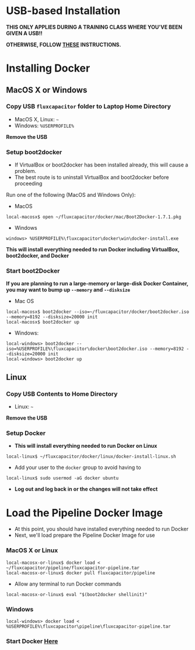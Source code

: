 # USB-based Installation
**THIS ONLY APPLIES DURING A TRAINING CLASS WHERE YOU'VE BEEN GIVEN A USB!!**

**OTHERWISE, FOLLOW [THESE](https://github.com/fluxcapacitor/pipeline/wiki/Start-Docker) INSTRUCTIONS.**

# Installing Docker
## MacOS X or Windows 
### Copy USB `fluxcapacitor` folder to Laptop Home Directory 
* MacOS X, Linux:  `~`
* Windows:  `%USERPROFILE%`

**Remove the USB**

### Setup boot2docker
* If VirtualBox or boot2docker has been installed already, this will cause a problem.
* The best route is to uninstall VirtualBox and boot2docker before proceeding

Run one of the following (MacOS and Windows Only):
* MacOS
```
local-macosx$ open ~/fluxcapacitor/docker/mac/Boot2Docker-1.7.1.pkg
``` 
* Windows
```
windows> %USERPROFILE%\fluxcapacitor\docker\win\docker-install.exe
```

**This will install everything needed to run Docker including VirtualBox, boot2docker, and Docker**

### Start boot2Docker

**If you are planning to run a large-memory or large-disk Docker Container, you may want to bump up `--memory` and `--disksize`**

* Mac OS
```
local-macosx$ boot2docker --iso=~/fluxcapacitor/docker/boot2docker.iso --memory=8192 --disksize=20000 init
local-macosx$ boot2docker up
```
* Windows:
```
local-windows> boot2docker --iso=%USERPROFILE%\fluxcapacitor\docker\boot2docker.iso --memory=8192 --disksize=20000 init
local-windows> boot2docker up
```

## Linux
### Copy USB Contents to Home Directory 
* Linux:  `~`

**Remove the USB**

### Setup Docker
* **This will install everything needed to run Docker on Linux**
```
local-linux$ ~/fluxcapacitor/docker/linux/docker-install-linux.sh
```
* Add your user to the `docker` group to avoid having to 
```
local-linux$ sudo usermod -aG docker ubuntu
```
* **Log out and log back in or the changes will not take effect**

# Load the Pipeline Docker Image 
* At this point, you should have installed everything needed to run Docker
* Next, we'll load prepare the Pipeline Docker Image for use

### MacOS X or Linux
```
local-macosx-or-linux$ docker load < ~/fluxcapacitor/pipeline/fluxcapacitor-pipeline.tar
local-macosx-or-linux$ docker pull fluxcapacitor/pipeline
``` 
* Allow any terminal to run Docker commands
```
local-macosx-or-linux$ eval "$(boot2docker shellinit)"
``` 

### Windows 
```
local-windows> docker load < %USERPROFILE%\fluxcapacitor\pipeline\fluxcapacitor-pipeline.tar
``` 

### Start Docker [Here](https://github.com/fluxcapacitor/pipeline/wiki/Start-Docker)